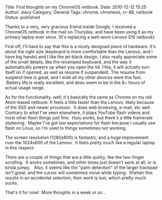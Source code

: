Title: First thoughts on my ChromeOS netbook.
Date: 2010-12-12 15:25
Author: slacy
Category: General
Tags: chrome, chromeos, cr-48, netbook
Status: published

Thanks to a very, very gracious friend inside Google, I received a
ChromeOS netbook in the mail on Thursday, and have been using it as my
primary laptop ever since. (It's replacing a well-worn Lenovo S10
netbook).

First off, I'll have to say that this is a nicely designed piece of
hardware. It's about the right size (keyboard is more comfortable than
the Lenovo, and I have big hands) and I like the jet-black design. I
also really appreciate some of the small details, like the revamped
keyboard, and the way it automatically powers up when you open the lid.
(Yes, it will actually turn itself on if opened, as well as resume if
suspended). The resume from suspend time is great, and I wish all my
other devices were this fast.  Battery life is really excellent, and
does seem to be in the 8+ hours of actual usage range.

As for the functionality, well, it's basically the same as Chrome on my
old Atom-based netbook. It feels a little faster than the Lenovo, likely
because of the SSD and newer processor.  It does web browsing, e-mail,
etc well.   Contrary to what I've seen elsewhere, it plays YouTube flash
videos and most other flash things just fine.  Hulu works, but there's a
little framerate stuttering.  Maybe I've got low expectations for flash
because I usually use flash on Linux, so I'm used to things sometimes
not working.

The screen resolution (1280x800) is fantastic, and a huge improvement
over the 1024x600 of the Lenovo.  It feels pretty much like a regular
laptop in this respect.

There are a couple of things that are a little quirky, like the
two-finger scrolling.  It works sometimes, and other times just doesn't
work at all, or is kinda jumpy.   Also, it seems like the "palm
detection" of the larger trackpad isn't great, and the cursor will
sometimes move while typing.  If/when this results in an accidental
selection, then work is lost, which pretty much sucks.

That's it for now!  More thoughts in a week or so...
